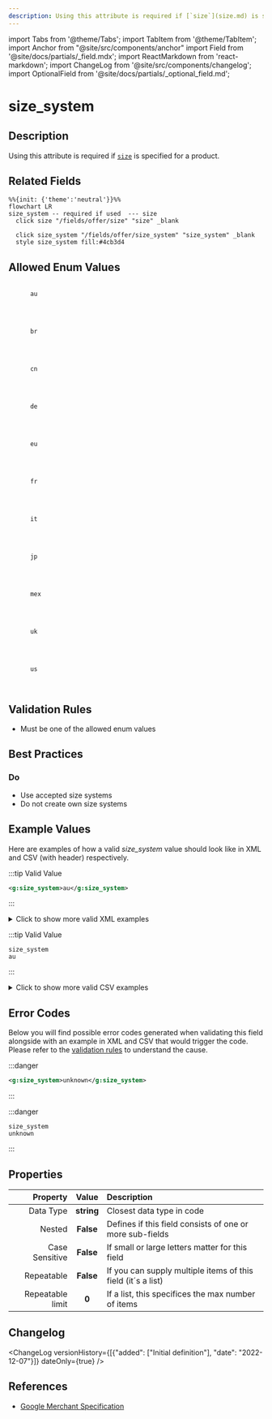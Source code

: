 ```yaml
---
description: Using this attribute is required if [`size`](size.md) is specified for a product.
---
```


import Tabs from '@theme/Tabs';
import TabItem from '@theme/TabItem';
import Anchor from "@site/src/components/anchor"
import Field from '@site/docs/partials/_field.mdx';
import ReactMarkdown from 'react-markdown';
import ChangeLog from '@site/src/components/changelog';
import OptionalField from '@site/docs/partials/_optional_field.md';

# size_system

<OptionalField/>

## Description

Using this attribute is required if [`size`](size.md) is specified for a product.


## Related Fields

```mermaid
%%{init: {'theme':'neutral'}}%%
flowchart LR
size_system -- required if used  --- size
  click size "/fields/offer/size" "size" _blank

  click size_system "/fields/offer/size_system" "size_system" _blank
  style size_system fill:#4cb3d4
```


## Allowed Enum Values

<dl>
<dt>
      <pre>
      <code>
      au
      </code>
      </pre>
    </dt>
    <dd>
    </dd>
<dt>
      <pre>
      <code>
      br
      </code>
      </pre>
    </dt>
    <dd>
    </dd>
<dt>
      <pre>
      <code>
      cn
      </code>
      </pre>
    </dt>
    <dd>
    </dd>
<dt>
      <pre>
      <code>
      de
      </code>
      </pre>
    </dt>
    <dd>
    </dd>
<dt>
      <pre>
      <code>
      eu
      </code>
      </pre>
    </dt>
    <dd>
    </dd>
<dt>
      <pre>
      <code>
      fr
      </code>
      </pre>
    </dt>
    <dd>
    </dd>
<dt>
      <pre>
      <code>
      it
      </code>
      </pre>
    </dt>
    <dd>
    </dd>
<dt>
      <pre>
      <code>
      jp
      </code>
      </pre>
    </dt>
    <dd>
    </dd>
<dt>
      <pre>
      <code>
      mex
      </code>
      </pre>
    </dt>
    <dd>
    </dd>
<dt>
      <pre>
      <code>
      uk
      </code>
      </pre>
    </dt>
    <dd>
    </dd>
<dt>
      <pre>
      <code>
      us
      </code>
      </pre>
    </dt>
    <dd>
    </dd>
</dl>


## Validation Rules

- Must be one of the allowed enum values


## Best Practices


### Do

- Use accepted size systems
- Do not create own size systems





## Example Values

Here are examples of how a valid *size_system* value  should look like in XML and CSV (with header) respectively.

<Tabs>
  <TabItem value="valid_xml" label="XML" default>

:::tip Valid Value

```xml
<g:size_system>au</g:size_system>
```

:::

<details>
  <summary>Click to show more valid XML examples</summary>
  <div>

```xml
<g:size_system>au</g:size_system>
```

```xml
<g:size_system>br</g:size_system>
```

```xml
<g:size_system>cn</g:size_system>
```

```xml
<g:size_system>de</g:size_system>
```

```xml
<g:size_system>eu</g:size_system>
```

```xml
<g:size_system>fr</g:size_system>
```

```xml
<g:size_system>it</g:size_system>
```

```xml
<g:size_system>jp</g:size_system>
```

```xml
<g:size_system>mex</g:size_system>
```

```xml
<g:size_system>uk</g:size_system>
```

```xml
<g:size_system>us</g:size_system>
```


  </div>
</details>

 </TabItem>
  <TabItem value="valid_csv" label="CSV">

:::tip Valid Value

```csv
size_system
au
```

:::

<details>
  <summary>Click to show more valid CSV examples</summary>
  <div>

```csv
size_system
au
```

```csv
size_system
br
```

```csv
size_system
cn
```

```csv
size_system
de
```

```csv
size_system
eu
```

```csv
size_system
fr
```

```csv
size_system
it
```

```csv
size_system
jp
```

```csv
size_system
mex
```

```csv
size_system
uk
```

```csv
size_system
us
```


  </div>
</details>

  </TabItem>
</Tabs>

## Error Codes

Below you will find possible error codes generated when validating this field alongside with an example in XML and CSV that would trigger the code. Please refer to the [validation rules](#validation-rules) to understand the cause.

<Tabs>
  <TabItem value="invalid_xml" label="XML" default>

:::danger <Anchor id="validation_invalid_enum" title="validation_invalid_enum" />

```xml
<g:size_system>unknown</g:size_system>
```

:::


 </TabItem>
  <TabItem value="invalid_csv" label="CSV">

:::danger <Anchor id="validation_invalid_enum" title="validation_invalid_enum" />

```csv
size_system
unknown
```

:::


  </TabItem>
</Tabs>

## Properties

|     **Property** |         **Value**          | **Description**                                              |
|-----------------:|:--------------------------:|:-------------------------------------------------------------|
|        Data Type |    **string**     | Closest data type in code                                    |
|           Nested |      **False**      | Defines if this field consists of one or more sub-fields     |
|   Case Sensitive |  **False**  | If small or large letters matter for this field              |
|       Repeatable |    **False**    | If you can supply multiple items of this field (it´s a list) |
| Repeatable limit | **0** | If a list, this specifices the max number of items           |

## Changelog
<ChangeLog versionHistory={[{"added": ["Initial definition"], "date": "2022-12-07"}]} dateOnly={true} />

## References
- [Google Merchant Specification](https://support.google.com/merchants/answer/6324502)
